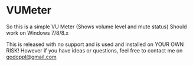 # VUMeter

So this is a simple VU Meter (Shows volume level and mute status)
Should work on Windows 7/8/8.x

This is released with no support and is used and installed on YOUR OWN RISK!
However if you have ideas or questions, feel free to contact me on godoppl@gmail.com

